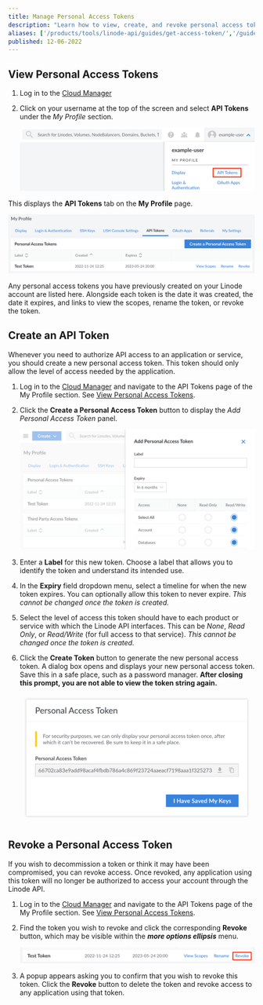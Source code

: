```yaml
---
title: Manage Personal Access Tokens
description: "Learn how to view, create, and revoke personal access tokens, which provide authorization to the Linode API"
aliases: ['/products/tools/linode-api/guides/get-access-token/','/guides/api-key/','/api/key/','/platform/api/api-key/','/products/tools/linode-api/guides/revoke-access-token/','/products/tools/cloud-manager/guides/cloud-api-keys/','/products/tools/api/guides/manage-api-tokens/']
published: 12-06-2022
---
```


## View Personal Access Tokens

1. Log in to the [Cloud Manager](https://cloud.linode.com)

1. Click on your username at the top of the screen and select **API Tokens** under the *My Profile* section.

    ![Screenshot of the user dropdown menu with the API Tokens link selected](user-profile-dropdown-api-keys.png)

This displays the **API Tokens** tab on the **My Profile** page.

![Screenshot of personal access tokens in the Cloud Manager](view-personal-access-tokens.png)

Any personal access tokens you have previously created on your Linode account are listed here. Alongside each token is the date it was created, the date it expires, and links to view the scopes, rename the token, or revoke the token.

## Create an API Token

Whenever you need to authorize API access to an application or service, you should create a new personal access token. This token should only allow the level of access needed by the application.

1. Log in to the [Cloud Manager](https://cloud.linode.com) and navigate to the API Tokens page of the My Profile section. See [View Personal Access Tokens](#view-personal-access-tokens).

1. Click the **Create a Personal Access Token** button to display the *Add Personal Access Token* panel.

    ![Screenshot of the Add Personal Access Token form](create-token.png)

1. Enter a **Label** for this new token. Choose a label that allows you to identify the token and understand its intended use.

1. In the **Expiry** field dropdown menu, select a timeline for when the new token expires. You can optionally allow this token to never expire. *This cannot be changed once the token is created.*

1. Select the level of access this token should have to each product or service with which the Linode API interfaces. This can be *None*, *Read Only*, or *Read/Write* (for full access to that service). *This cannot be changed once the token is created.*

1. Click the **Create Token** button to generate the new personal access token. A dialog box opens and displays your new personal access token. Save this in a safe place, such as a password manager. **After closing this prompt, you are not able to view the token string again.**

    ![Screenshot of the generated personal access token](save-token.png)

## Revoke a Personal Access Token

If you wish to decommission a token or think it may have been compromised, you can revoke access. Once revoked, any application using this token will no longer be authorized to access your account through the Linode API.

1. Log in to the [Cloud Manager](https://cloud.linode.com) and navigate to the API Tokens page of the My Profile section. See [View Personal Access Tokens](#view-personal-access-tokens).

1. Find the token you wish to revoke and click the corresponding **Revoke** button, which may be visible within the ***more options ellipsis*** menu.

    ![Screenshot of the revoke token button](revoke-token.png)

1. A popup appears asking you to confirm that you wish to revoke this token. Click the **Revoke** button to delete the token and revoke access to any application using that token.